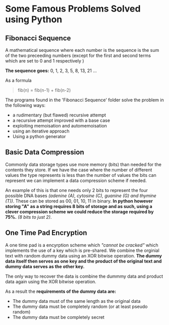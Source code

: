 # Some Famous Problems Solved using Python

## Fibonacci Sequence
A mathematical sequence where each number is the sequence is the sum of the two preceeding numbers (except for the first and second terms which are set to 0 and 1 respectively )

**The sequence goes:** 0, 1, 2, 3, 5, 8, 13, 21 ... 

As a formula
> fib(n) = fib(n-1) + fib(n-2)

The programs found in the 'Fibonacci Sequence' folder solve the problem in the following ways:

- a rudimentary (but flawed) recursive attempt
- a recursive attempt improved with a base case
- exploiting memoisation and automemoisation
- using an iterative approach
- Using a python generator 



## Basic Data Compression
Commonly data storage types use more memory (bits) than needed for the contents they store. If we have the case where the number of different values the type represents is less than the number of values the bits can represent we can implement a data compression scheme if needed.

An example of this is that one needs only 2 bits to represent the four possible DNA bases _(adenine (A), cytosine (C), guanine (G) and thymine (T))_. These can be stored as 00, 01, 10, 11 in binary. 
**In python however storing "A" as a string requires 8 bits of storage and as such, using a clever compression scheme we could reduce the storage required by 75%.** _(8 bits to just 2)_.


## One Time Pad Encryption
A one time pad is a encyrption scheme which _"cannot be cracked"_ which implements the use of a key which is pre-shared. We combine the orginial text with random dummy data using an XOR bitwise operation. **The dummy data itself then serves as one key and the product of the original text and dummy data serves as the other key.**

The only way to recover the data is combine the dummmy data and product data again using the XOR bitwise operation.

As a result the **requirements of the dummy data are:**
- The dummy data must of the same length as the original data
- The dummy data must be completely random (or at least pseudo random)
- The dummy data must be completely secret

